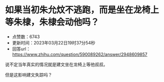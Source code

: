 # 如果当初朱允炆不逃跑，而是坐在龙椅上等朱棣，朱棣会动他吗？
- 点赞数：6743
- 更新时间：2023年03月22日19时37分54秒
- 回答url：https://www.zhihu.com/question/590089262/answer/2948609857
<body>
 <p data-pid="8s3cr2mZ">说不定当年真实的情况就是建文坐在龙椅上等他叔叔。</p>
 <p data-pid="fGRtKGg1">但是这影响建文失踪吗？</p>
</body>